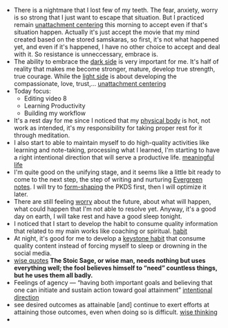 - There is a nightmare that I lost few of my teeth. The fear, anxiety, worry is so strong that I just want to escape that situation. But I practiced remain [unattachment centering](<unattachment centering.md>) this morning to accept even if that's situation happen. Actually it's just accept the movie that my mind created based on the stored samskaras, so first, it's not what happened yet, and even if it's happened, I have no other choice to accept and deal with it. So resistance is unneccessary, embrace is.
- The ability to embrace the [dark side](<dark side.md>) is very important for me. It's half of reality that makes me become stronger, mature, develop true strength, true courage. While the [light side](<light side.md>) is about developing the compassionate, love, trust,... [unattachment centering](<unattachment centering.md>)
- Today focus:
    - Editing video 8
    - Learning Productivity
    - Building my workflow
- It's a rest day for me since I noticed that my [physical body](<physical body.md>) is hot, not work as intended, it's my responsibility for taking proper rest for it through meditation.
- I also start to able to maintain myself to do high-quality activities like learning and note-taking, processing what I learned, I'm starting to have a right intentional direction that will serve a productive life. [meaningful life](<meaningful life.md>)
- I'm quite good on the unifying stage, and it seems like a little bit ready to come to the next step, the step of writing and nurturing [Evergreen notes](<Evergreen notes.md>). I will try to [form-shaping](<form-shaping.md>) the PKDS first, then I will optimize it later.
- There are still feeling [worry](<worry.md>) about the future, about what will happen, what could happen that I'm not able to resolve yet. Anyway, it's a good day on earth, I will take rest and have a good sleep tonight. 
- I noticed that I start to develop the habit to consume quality information that related to my main works like coaching or spiritual. [habit](<habit.md>)
- At night, it's good for me to develop a [keystone habit](<keystone habit.md>) that consume quality content instead of forcing myself to sleep or drowning in the social media.
- [wise quotes](<wise quotes.md>) __The Stoic Sage, or wise man, needs nothing but uses everything well; the fool believes himself to “need” countless things, but he uses them all badly.__
- Feelings of agency — “having both important goals and believing that one can initiate and sustain action toward goal attainment” [intentional direction](<intentional direction.md>)
- see desired outcomes as attainable [and] continue to exert efforts at attaining those outcomes, even when doing so is difficult. [wise thinking](<wise thinking.md>)
- 
